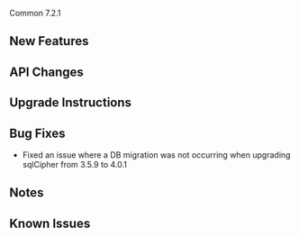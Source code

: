 Common 7.2.1

## New Features

## API Changes

## Upgrade Instructions

## Bug Fixes
 - Fixed an issue where a DB migration was not occurring when upgrading sqlCipher from 3.5.9 to 4.0.1

## Notes

## Known Issues

